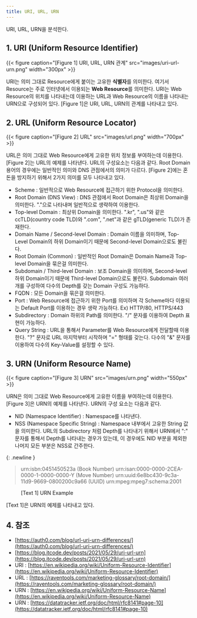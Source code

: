 ```yaml
---
title: URI, URL, URN
---
```


URI, URL, URN을 분석한다.

## 1. URI (Uniform Resource Identifier)

{{< figure caption="[Figure 1] URI, URL, URN 관계" src="images/uri-url-urn.png" width="300px" >}}

URI는 의미 그대로 Resource에게 붙이는 고유한 **식별자**를 의미한다. 여기서 Resource는 주로 인터넷에서 이용되는 **Web Resource**를 의미한다. URI는 Web Resource의 위치를 나타내는데 이용하는 URL과 Web Resource의 이름을 나타내는 URN으로 구성되어 있다. [Figure 1]은 URI, URL, URN의 관계를 나타내고 있다.

## 2. URL (Uniform Resource Locator)

{{< figure caption="[Figure 2] URL" src="images/url.png" width="700px" >}}

URL은 의미 그대로 Web Resource에게 고유한 위치 정보를 부여하는데 이용한다. [Figure 2]는 URL의 예제를 나타낸다. URL의 구성요소는 다음과 같다. Root Domain 용어의 경우에는 일반적인 의미와 DNS 관점에서의 의미가 다르다. [Figure 2]에는 혼돈을 방지하기 위해서 2가지 의미를 모두 나타내고 있다.

* Scheme : 일반적으로 Web Resource에 접근하기 위한 Protocol을 의미한다.
* Root Domain (DNS View) : DNS 관점에서 Root Domain은 최상위 Domain을 의미한다. "."으로 나타내며 일반적으로 생략하여 이용한다.
* Top-level Domain : 최상위 Domain을 의미한다. ".kr", ".us"와 같은 ccTLD(country code TLD)와 ".com", ".net"과 같은 gTLD(generic TLD)가 존재한다.
* Domain Name / Second-level Domain : Domain 이름을 의미하며, Top-Level Domain의 하위 Domain이기 때문에 Second-level Domain으로도 불린다.
* Root Domain (Common) : 일반적인 Root Domain은 Domain Name과 Top-level Domain을 묶은걸 의미한다.
* Subdomain / Third-level Domain : 보조 Domain을 의미하며, Second-level 하위 Domain이기 때문에 Third-level Domain으로도 불린다. Subdomain 여러개를 구성하여 다수의 Depth를 갖는 Domain 구성도 가능하다.
* FQDN : 모든 Domain을 묶은걸 의미한다.
* Port : Web Resource에 접근하기 위한 Port를 의미하며 각 Scheme마다 이용되는 Default Port를 이용하는 경우 생략 가능하다. Ex) HTTP/80, HTTPS/443
* Subdirectory : Domain 하위의 Path를 의미한다. "/" 문자를 이용하여 Depth 표현이 가능하다.
* Query String : URL을 통해서 Parameter를 Web Resource에게 전달할때 이용한다. "?" 문자로 URL 마지막부터 시작하며 "<key>=<value>" 형태를 갖는다. 다수의 "&" 문자를 이용하여 다수의 Key-Value를 설정할 수 있다.

## 3. URN (Uniform Resource Name)

{{< figure caption="[Figure 3] URN" src="images/urn.png" width="550px" >}}

URN은 의미 그대로 Web Resource에게 고유한 이름을 부여하는데 이용한다. [Figure 3]은 URN의 예제를 나타낸다. URN의 구성 요소는 다음과 같다.

* NID (Namespace Identifier) : Namespace를 나타낸다.
* NSS (Namespace Specific String) : Namespace 내부에서 고유한 String 값을 의미한다. URL의 Subdirectory 처럼 Depth를 나타내기 위해서 URN에서 ":" 문자를 통해서 Depth를 나타내는 경우가 있는데, 이 경우에도 NID 부분을 제외한 나머지 모든 부분은 NSS로 간주한다.

{: .newline }
> urn:isbn:0451450523a (Book Number)
> urn:isan:0000-0000-2CEA-0000-1-0000-0000-Y (Move Number)
> urn:uuid:6e8bc430-9c3a-11d9-9669-0800200c9a66 (UUID)
> urn:mpeg:mpeg7:schema:2001<br/>
<figure>
<figcaption class="caption">[Text 1] URN Example</figcaption>
</figure>

[Text 1]은 URN의 예제를 나타내고 있다.

## 4. 참조

* [https://auth0.com/blog/url-uri-urn-differences/](https://auth0.com/blog/url-uri-urn-differences/)
* [https://blog.itcode.dev/posts/2021/05/29/uri-url-urn](https://blog.itcode.dev/posts/2021/05/29/uri-url-urn)
* URI : [https://en.wikipedia.org/wiki/Uniform-Resource-Identifier](https://en.wikipedia.org/wiki/Uniform-Resource-Identifier)
* URL : [https://raventools.com/marketing-glossary/root-domain/](https://raventools.com/marketing-glossary/root-domain/)
* URN : [https://en.wikipedia.org/wiki/Uniform-Resource-Name](https://en.wikipedia.org/wiki/Uniform-Resource-Name)
* URN : [https://datatracker.ietf.org/doc/html/rfc8141#page-10](https://datatracker.ietf.org/doc/html/rfc8141#page-10)